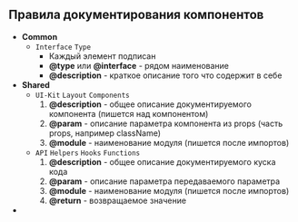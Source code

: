 ## Правила документирования компонентов
* **Common**
  * `Interface` `Type`
    * Каждый элемент подписан
    * **@type** или **@interface** - рядом наименование
    * **@description** - краткое описание того что содержит в себе
* **Shared**
  * `UI-Kit` `Layout` `Components`
    1. **@description** - общее описание документируемого компонента (пишется над компонентом)
    2. **@param** - описание параметра компонента из props (часть props, например className)
    3. **@module** - наименование модуля (пишется после импортов)
  * `API` `Helpers` `Hooks` `Functions`
    1. **@description** - общее описание документируемого куска кода
    2. **@param** - описание параметра передаваемого параметра
    3. **@module** - наименование модуля (пишется после импортов)
    4. **@return** - возвращаемое значение
* 
